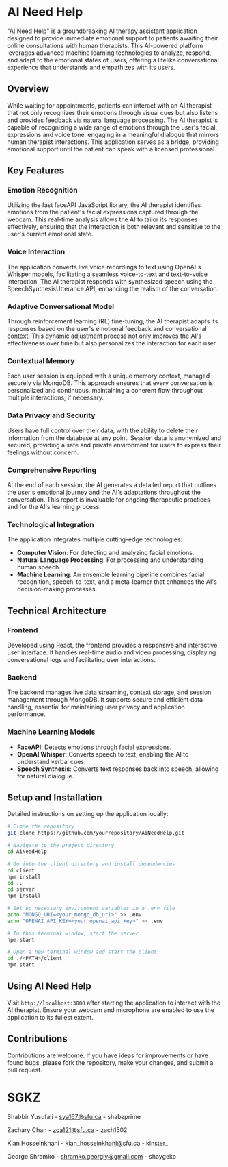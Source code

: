 # AI Need Help

"AI Need Help" is a groundbreaking AI therapy assistant application designed to provide immediate emotional support to patients awaiting their online consultations with human therapists. This AI-powered platform leverages advanced machine learning technologies to analyze, respond, and adapt to the emotional states of users, offering a lifelike conversational experience that understands and empathizes with its users.

## Overview

While waiting for appointments, patients can interact with an AI therapist that not only recognizes their emotions through visual cues but also listens and provides feedback via natural language processing. The AI therapist is capable of recognizing a wide range of emotions through the user's facial expressions and voice tone, engaging in a meaningful dialogue that mirrors human therapist interactions. This application serves as a bridge, providing emotional support until the patient can speak with a licensed professional.

## Key Features

### Emotion Recognition
Utilizing the fast faceAPI JavaScript library, the AI therapist identifies emotions from the patient's facial expressions captured through the webcam. This real-time analysis allows the AI to tailor its responses effectively, ensuring that the interaction is both relevant and sensitive to the user's current emotional state.

### Voice Interaction
The application converts live voice recordings to text using OpenAI's Whisper models, facilitating a seamless voice-to-text and text-to-voice interaction. The AI therapist responds with synthesized speech using the SpeechSynthesisUtterance API, enhancing the realism of the conversation.

### Adaptive Conversational Model
Through reinforcement learning (RL) fine-tuning, the AI therapist adapts its responses based on the user's emotional feedback and conversational context. This dynamic adjustment process not only improves the AI's effectiveness over time but also personalizes the interaction for each user.

### Contextual Memory
Each user session is equipped with a unique memory context, managed securely via MongoDB. This approach ensures that every conversation is personalized and continuous, maintaining a coherent flow throughout multiple interactions, if necessary.

### Data Privacy and Security
Users have full control over their data, with the ability to delete their information from the database at any point. Session data is anonymized and secured, providing a safe and private environment for users to express their feelings without concern.

### Comprehensive Reporting
At the end of each session, the AI generates a detailed report that outlines the user's emotional journey and the AI's adaptations throughout the conversation. This report is invaluable for ongoing therapeutic practices and for the AI's learning process.

### Technological Integration
The application integrates multiple cutting-edge technologies:
- **Computer Vision**: For detecting and analyzing facial emotions.
- **Natural Language Processing**: For processing and understanding human speech.
- **Machine Learning**: An ensemble learning pipeline combines facial recognition, speech-to-text, and a meta-learner that enhances the AI's decision-making processes.

## Technical Architecture

### Frontend
Developed using React, the frontend provides a responsive and interactive user interface. It handles real-time audio and video processing, displaying conversational logs and facilitating user interactions.

### Backend
The backend manages live data streaming, context storage, and session management through MongoDB. It supports secure and efficient data handling, essential for maintaining user privacy and application performance.

### Machine Learning Models
- **FaceAPI**: Detects emotions through facial expressions.
- **OpenAI Whisper**: Converts speech to text, enabling the AI to understand verbal cues.
- **Speech Synthesis**: Converts text responses back into speech, allowing for natural dialogue.

## Setup and Installation

Detailed instructions on setting up the application locally:

```bash
# Clone the repository
git clone https://github.com/yourrepository/AiNeedHelp.git

# Navigate to the project directory
cd AiNeedHelp

# Go into the client directory and install dependencies
cd client
npm install
cd ..
cd server
npm install

# Set up necessary environment variables in a .env file
echo "MONGO_URI=<your_mongo_db_uri>" >> .env
echo "OPENAI_API_KEY=<your_openai_api_key>" >> .env

# In this terminal window, start the server
npm start

# Open a new terminal window and start the client
cd ./<PATH>/client
npm start

```

## Using AI Need Help

Visit `http://localhost:3000` after starting the application to interact with the AI therapist. Ensure your webcam and microphone are enabled to use the application to its fullest extent.

## Contributions

Contributions are welcome. If you have ideas for improvements or have found bugs, please fork the repository, make your changes, and submit a pull request.

# SGKZ
Shabbir Yusufali - sya167@sfu.ca - shabzprime

Zachary Chan - zca121@sfu.ca - zach1502

Kian Hosseinkhani - kian_hosseinkhani@sfu.ca - kinster_

George Shramko - shramko.georgiy@gmail.com - shaygeko
